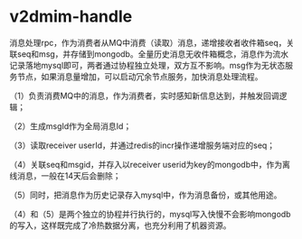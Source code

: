 # v2dmim-handle
消息处理rpc，作为消费者从MQ中消费（读取）消息，递增接收者收件箱seq，关联seq和msg，并存储到mongodb。全量历史消息无收件箱概念，消息作为流水记录落地mysql即可，两者通过协程独立处理，双方互不影响。msg作为无状态服务节点，如果消息量增加，可以启动冗余节点服务，加快消息处理流程。

（1）负责消费MQ中的消息，作为消费者，实时感知新信息达到，并触发回调逻辑；

（2）生成msgId作为全局消息Id；

（3）读取receiver userId，并通过redis的incr操作递增服务端对应的seq；

（4）关联seq和msgid，并存入以receiver userid为key的mongodb中，作为离线消息，一般在14天后会删除；

（5）同时，把消息作为历史记录存入mysql中，作为消息备份，或其他用途。

（4）和（5）是两个独立的协程并行执行的，mysql写入快慢不会影响mongodb的写入，这样既完成了冷热数据分离，也充分利用了机器资源。

